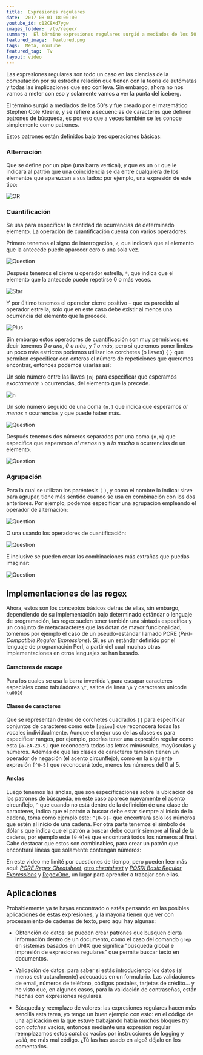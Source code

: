 ```yaml
---
title:  Expresiones regulares
date:  2017-08-01 18:00:00
youtube_id: c12C8Xd7ygw
images_folder:  /tv/regex/
summary:  El término expresiones regulares surgió a mediados de los 50's y fue creado por el matemático Stephen Cole Kleene, y se refiere a secuencias de caracteres que definen patrones de búsqueda.
featured_image:  featured.png
tags:  Meta, YouTube
featured_tag:  Tv
layout: video
---
```


Las expresiones regulares son todo un caso en las ciencias de la computación por su estrecha relación que tienen con la teoría de autómatas y todas las implicaciones que eso conlleva. Sin embargo, ahora no nos vamos a meter con eso y solamente vamos a ver la punta del iceberg.  

El término surgió a mediados de los 50's y fue creado por el matemático Stephen Cole Kleene, y se refiere a secuencias de caracteres que definen patrones de búsqueda, es por eso que a veces también se les conoce simplemente como patrones.

Estos patrones están definidos bajo tres operaciones básicas: 

### Alternación  
Que se define por un pipe (una barra vertical), y que es un `or` que le indicará al patrón que una coincidencia se da entre cualquiera de los elementos que aparezcan a sus lados: por ejemplo, una expresión de este tipo:  

<img src="https://thatcsharpguy.github.io/postimages/tv/regex/or.png" title="OR" />

### Cuantificación
Se usa para especificar la cantidad de ocurrencias de determinado elemento. La operación de cuantificación cuenta con varios operadores: 

Primero tenemos el signo de interrogación, `?`, que indicará que el elemento que la antecede puede aparecer cero o una sola vez.  

<img src="https://thatcsharpguy.github.io/postimages/tv/regex/question.png" title="Question" />

Después tenemos el cierre u operador estrella, `*`, que indica que el elemento que la antecede puede repetirse 0 o más veces.  

<img src="https://thatcsharpguy.github.io/postimages/tv/regex/star.png" title="Star" />

Y por último tenemos el operador cierre positivo `+` que es parecido al operador estrella, solo que en este caso debe existir al menos una ocurrencia del elemento que la precede.  

<img src="https://thatcsharpguy.github.io/postimages/tv/regex/plus.png" title="Plus" />

Sin embargo estos operadores de cuantificación son muy permisivos: es decir tenemos  *0 o uno*, *0 o más*, y *1 o más*, pero si queremos poner límites un poco más estrictos podemos utilizar los corchetes (o llaves) `{` `}` que permiten especificar con enteros el número de repeticiones que queremos encontrar, entonces podemos usarlas así: 

Un solo número entre las llaves `{n}` para especificar que esperamos *exactamente* `n` ocurrencias, del elemento que la precede.   

<img src="https://thatcsharpguy.github.io/postimages/tv/regex/n.png" title="n" />

Un solo número seguido de una coma `{n,}` que indica que esperamos *al menos* `n` ocurrencias y que puede haber más.  

<img src="https://thatcsharpguy.github.io/postimages/tv/regex/ncomma.png" title="Question" />

Después tenemos dos números separados por una coma `{n,m}` que especifica que esperamos *al menos* `n` y a *lo mucho* `m` ocurrencias de un elemento.   

<img src="https://thatcsharpguy.github.io/postimages/tv/regex/ncommam.png" title="Question" />

### Agrupación
Para la cual se utilizan los paréntesis `(` `)`, y como el nombre lo indica: sirve para agrupar, tiene más sentido cuando se usa en combinación con los dos anteriores. Por ejemplo, podemos especificar una agrupación empleando el operador de alternación:   

<img src="https://thatcsharpguy.github.io/postimages/tv/regex/groupalter.png" title="Question" />

O una usando los operadores de cuantificación:   

<img src="https://thatcsharpguy.github.io/postimages/tv/regex/grouprep.png" title="Question" />

E inclusive se pueden crear las combinaciones más extrañas que puedas imaginar:   

<img src="https://thatcsharpguy.github.io/postimages/tv/regex/groupmix.png" title="Question" />

## Implementaciones de las regex

Ahora, estos son los conceptos básicos detrás de ellas, sin embargo, dependiendo de su implementación bajo determinado estándar o lenguaje de programación, las regex suelen tener también una sintaxis específica y un conjunto de metacaracteres que las dotan de mayor funcionalidad, tomemos por ejemplo el caso de un pseudo-estándar llamado PCRE (*Perl-Compatible Regular Expressions*). Sí, es un estándar definido por el lenguaje de programación Perl, a partir del cual muchas otras implementaciones en otros lenguajes se han basado. 


#### Caracteres de escape

Para los cuales se usa la barra invertida `\` para escapar caracteres especiales como tabuladores `\t`, saltos de línea `\n`  y caracteres unicode `\u0020`   

#### Clases de caracteres
Que se representan dentro de corchetes cuadrados `[]` para especificar conjuntos de caracteres como este `[aeiou]` que reconocerá todas las vocales individualmente. Aunque el mejor uso de las clases es para especificar rangos, por ejemplo, podrías tener una expresión regular como esta `[a-zA-Z0-9]` que reconocerá todas las letras minúsculas, mayúsculas y números. Además de que las clases de caracteres también tienen un operador de negación (el acento circunflejo), como en la siguiente expresión `[^0-5]` que reconocerá todo, menos los números del 0 al 5.   

#### Anclas
Luego tenemos las anclas, que son especificaciones sobre la ubicación de los patrones de búsqueda, en este caso aparece nuevamente el acento circunflejo, `^` que cuando no está dentro de la definición de una clase de caracteres, indica que el patrón a buscar debe estar siempre al inicio de la cadena, toma como ejemplo este: `^[0-9]+` que encontrará solo los números que estén al inicio de una cadena. Por otra parte tenemos el símbolo de dólar `$` que indica que el patrón a buscar debe ocurrir siempre al final de la cadena, por ejemplo este `[0-9]+$` que encontrará todos los números al final. Cabe destacar que estos son combinables, para crear un patrón que encontrará líneas que solamente contengan números:

En este video me limité por cuestiones de tiempo, pero pueden leer más aquí: <a href="https://www.debuggex.com/cheatsheet/regex/pcre" target="_blank"><i>PCRE Regex Cheatsheet</i></a>, <a href="https://github.com/niklongstone/regular-expression-cheat-sheet" target="_blank">otro <i>cheatsheet</i></a> y <a href="http://www.regular-expressions.info/posix.html" target="_blank"><i>POSIX Basic Regular Expressions</i></a> y <a href="https://regexone.com/" target="_blank">RegexOne</a>, un lugar para aprender a trabajar con ellas.

## Aplicaciones
Probablemente ya te hayas encontrado o estés pensando en las posibles aplicaciones de estas expresiones, y la mayoría tienen que ver con procesamiento de cadenas de texto, pero aquí hay algunas:  

- Obtención de datos: se pueden crear patrones que busquen cierta información dentro de un documento, como el caso del comando `grep` en sistemas basados en UNIX que significa "búsqueda global e impresión de expresiones regulares" que permite buscar texto en documentos. 

- Validación de datos: para saber si estás introduciendo los datos  (al menos estructuralmente) adecuados en un formulario. Las validaciones de email, números de teléfono, códigos postales, tarjetas de crédito… y he visto que, en algunos casos, para la validación de contraseñas, están hechas con expresiones regulares.  

- Búsqueda y reemplazo de valores: las expresiones regulares hacen más sencilla esta tarea, yo tengo un buen ejemplo con esto: en el código de una aplicación en la que estuve trabajando había muchos bloques *try* con *catches* vacíos, entonces mediante una expresión regular reemplazamos estos *catches* vacíos por instrucciones de logging y *voilà*, no más mal código. ¿Tú las has usado en algo? déjalo en los comentarios.

